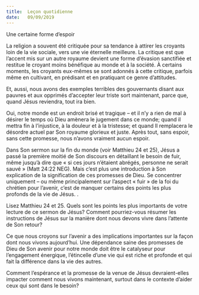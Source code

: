 ```yaml
---
title:  Leçon quotidienne
date:   09/09/2019
---
```


Une certaine forme d’espoir

La religion a souvent été critiquée pour sa tendance à attirer les croyants loin de la vie sociale, vers une vie éternelle meilleure. La critique est que l’accent mis sur un autre royaume devient une forme d’évasion sanctifiée et restitue le croyant moins bénéfique au monde et à la société. À certains moments, les croyants eux-mêmes se sont adonnés à cette critique, parfois même en cultivant, en prédisant et en pratiquant ce genre d’attitudes.

Et, aussi, nous avons des exemples terribles des gouvernants disant aux pauvres et aux opprimés d’accepter leur triste sort maintenant, parce que, quand Jésus reviendra, tout ira bien.

Oui, notre monde est un endroit brisé et tragique – et il n’y a rien de mal à désirer le temps où Dieu amènera le jugement dans ce monde; quand il mettra fin à l’injustice, à la douleur et à la tristesse; et quand Il remplacera le désordre actuel par Son royaume glorieux et juste. Après tout, sans espoir, sans cette promesse, nous n’avons vraiment aucun espoir.

Dans Son sermon sur la fin du monde (voir Matthieu 24 et 25), Jésus a passé la première moitié de Son discours en détaillant le besoin de fuir, même jusqu’à dire que « si ces jours n’étaient abrégés, personne ne serait sauvé » (Matt 24:22 NEG). Mais c’est plus une introduction à Son explication de la signification de ces promesses de Dieu. Se concentrer uniquement – ou même principalement sur l’aspect « fuir » de la foi du chrétien pour l’avenir, c’est de manquer certains des points les plus profonds de la vie de Jésus. .

Lisez Matthieu 24 et 25. Quels sont les points les plus importants de votre lecture de ce sermon de Jésus? Comment pourriez-vous résumer les instructions de Jésus sur la manière dont nous devons vivre dans l’attente de Son retour?

Ce que nous croyons sur l’avenir a des implications importantes sur la façon dont nous vivons aujourd’hui. Une dépendance saine des promesses de Dieu de Son avenir pour notre monde doit être le catalyseur pour l’engagement énergique, l’étincelle d’une vie qui est riche et profonde et qui fait la différence dans la vie des autres.

Comment l’espérance et la promesse de la venue de Jésus devraient-elles impacter comment nous vivons maintenant, surtout dans le contexte d’aider ceux qui sont dans le besoin?